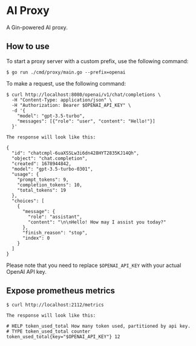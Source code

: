 # AI Proxy

A Gin-powered AI proxy.

## How to use

To start a proxy server with a custom prefix, use the following command:
```
$ go run ./cmd/proxy/main.go --prefix=openai
```

To make a request, use the following command:
```
$ curl http://localhost:8080/openai/v1/chat/completions \
  -H "Content-Type: application/json" \
  -H "Authorization: Bearer $OPENAI_API_KEY" \
  -d '{
    "model": "gpt-3.5-turbo",
    "messages": [{"role": "user", "content": "Hello!"}]
  }'

The response will look like this:

{
  "id": "chatcmpl-6uaXSSLw3i6dn428HYT2835KJ14Qh",
  "object": "chat.completion",
  "created": 1678944842,
  "model": "gpt-3.5-turbo-0301",
  "usage": {
    "prompt_tokens": 9,
    "completion_tokens": 10,
    "total_tokens": 19
  },
  "choices": [
    {
      "message": {
        "role": "assistant",
        "content": "\n\nHello! How may I assist you today?"
      },
      "finish_reason": "stop",
      "index": 0
    }
  ]
}
```
Please note that you need to replace `$OPENAI_API_KEY` with your actual OpenAI API key.

## Expose prometheus metrics

```
$ curl http://localhost:2112/metrics

The response will look like this:

# HELP token_used_total How many token used, partitioned by api key.
# TYPE token_used_total counter
token_used_total{key="$OPENAI_API_KEY"} 12
```
